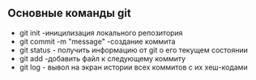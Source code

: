 ## Основные команды git

* git init -иницилизация локального репозитория
* git commit -m "message" -создание коммита
* git status - получить информацию от git о его текущем состоянии
* git add -добавить файл к следующему коммиту
* git log - вывол на экран истории всех коммитов с их хеш-кодами